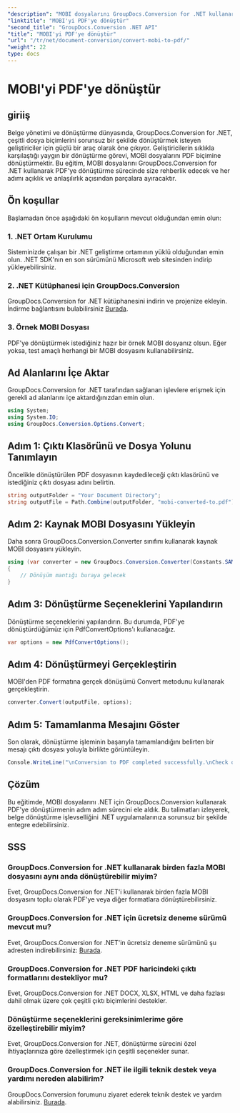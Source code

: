 ```yaml
---
"description": "MOBI dosyalarını GroupDocs.Conversion for .NET kullanarak zahmetsizce PDF'ye nasıl dönüştüreceğinizi öğrenin. Adım adım kılavuzumuzu izleyin."
"linktitle": "MOBI'yi PDF'ye dönüştür"
"second_title": "GroupDocs.Conversion .NET API"
"title": "MOBI'yi PDF'ye dönüştür"
"url": "/tr/net/document-conversion/convert-mobi-to-pdf/"
"weight": 22
type: docs
---
```

# MOBI'yi PDF'ye dönüştür

## giriiş
Belge yönetimi ve dönüştürme dünyasında, GroupDocs.Conversion for .NET, çeşitli dosya biçimlerini sorunsuz bir şekilde dönüştürmek isteyen geliştiriciler için güçlü bir araç olarak öne çıkıyor. Geliştiricilerin sıklıkla karşılaştığı yaygın bir dönüştürme görevi, MOBI dosyalarını PDF biçimine dönüştürmektir. Bu eğitim, MOBI dosyalarını GroupDocs.Conversion for .NET kullanarak PDF'ye dönüştürme sürecinde size rehberlik edecek ve her adımı açıklık ve anlaşılırlık açısından parçalara ayıracaktır.
## Ön koşullar
Başlamadan önce aşağıdaki ön koşulların mevcut olduğundan emin olun:
### 1. .NET Ortam Kurulumu
Sisteminizde çalışan bir .NET geliştirme ortamının yüklü olduğundan emin olun. .NET SDK'nın en son sürümünü Microsoft web sitesinden indirip yükleyebilirsiniz.
### 2. .NET Kütüphanesi için GroupDocs.Conversion
GroupDocs.Conversion for .NET kütüphanesini indirin ve projenize ekleyin. İndirme bağlantısını bulabilirsiniz [Burada](https://releases.groupdocs.com/conversion/net/).
### 3. Örnek MOBI Dosyası
PDF'ye dönüştürmek istediğiniz hazır bir örnek MOBI dosyanız olsun. Eğer yoksa, test amaçlı herhangi bir MOBI dosyasını kullanabilirsiniz.

## Ad Alanlarını İçe Aktar
GroupDocs.Conversion for .NET tarafından sağlanan işlevlere erişmek için gerekli ad alanlarını içe aktardığınızdan emin olun.
```csharp
using System;
using System.IO;
using GroupDocs.Conversion.Options.Convert;
```
## Adım 1: Çıktı Klasörünü ve Dosya Yolunu Tanımlayın
Öncelikle dönüştürülen PDF dosyasının kaydedileceği çıktı klasörünü ve istediğiniz çıktı dosyası adını belirtin.
```csharp
string outputFolder = "Your Document Directory";
string outputFile = Path.Combine(outputFolder, "mobi-converted-to.pdf");
```
## Adım 2: Kaynak MOBI Dosyasını Yükleyin
Daha sonra GroupDocs.Conversion.Converter sınıfını kullanarak kaynak MOBI dosyasını yükleyin.
```csharp
using (var converter = new GroupDocs.Conversion.Converter(Constants.SAMPLE_MOBI))
{
    // Dönüşüm mantığı buraya gelecek
}
```
## Adım 3: Dönüştürme Seçeneklerini Yapılandırın
Dönüştürme seçeneklerini yapılandırın. Bu durumda, PDF'ye dönüştürdüğümüz için PdfConvertOptions'ı kullanacağız.
```csharp
var options = new PdfConvertOptions();
```
## Adım 4: Dönüştürmeyi Gerçekleştirin
MOBI'den PDF formatına gerçek dönüşümü Convert metodunu kullanarak gerçekleştirin.
```csharp
converter.Convert(outputFile, options);
```
## Adım 5: Tamamlanma Mesajını Göster
Son olarak, dönüştürme işleminin başarıyla tamamlandığını belirten bir mesajı çıktı dosyası yoluyla birlikte görüntüleyin.
```csharp
Console.WriteLine("\nConversion to PDF completed successfully.\nCheck output in {0}", outputFolder);
```

## Çözüm
Bu eğitimde, MOBI dosyalarını .NET için GroupDocs.Conversion kullanarak PDF'ye dönüştürmenin adım adım sürecini ele aldık. Bu talimatları izleyerek, belge dönüştürme işlevselliğini .NET uygulamalarınıza sorunsuz bir şekilde entegre edebilirsiniz.
## SSS
### GroupDocs.Conversion for .NET kullanarak birden fazla MOBI dosyasını aynı anda dönüştürebilir miyim?
Evet, GroupDocs.Conversion for .NET'i kullanarak birden fazla MOBI dosyasını toplu olarak PDF'ye veya diğer formatlara dönüştürebilirsiniz.
### GroupDocs.Conversion for .NET için ücretsiz deneme sürümü mevcut mu?
Evet, GroupDocs.Conversion for .NET'in ücretsiz deneme sürümünü şu adresten indirebilirsiniz: [Burada](https://releases.groupdocs.com/).
### GroupDocs.Conversion for .NET PDF haricindeki çıktı formatlarını destekliyor mu?
Evet, GroupDocs.Conversion for .NET DOCX, XLSX, HTML ve daha fazlası dahil olmak üzere çok çeşitli çıktı biçimlerini destekler.
### Dönüştürme seçeneklerini gereksinimlerime göre özelleştirebilir miyim?
Evet, GroupDocs.Conversion for .NET, dönüştürme sürecini özel ihtiyaçlarınıza göre özelleştirmek için çeşitli seçenekler sunar.
### GroupDocs.Conversion for .NET ile ilgili teknik destek veya yardımı nereden alabilirim?
GroupDocs.Conversion forumunu ziyaret ederek teknik destek ve yardım alabilirsiniz. [Burada](https://forum.groupdocs.com/c/conversion/11).